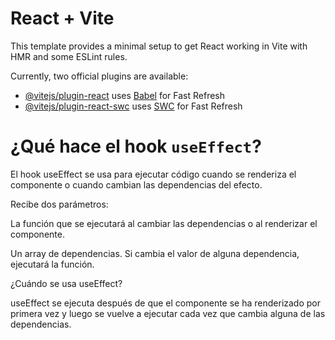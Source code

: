 # React + Vite

This template provides a minimal setup to get React working in Vite with HMR and some ESLint rules.

Currently, two official plugins are available:

- [@vitejs/plugin-react](https://github.com/vitejs/vite-plugin-react/blob/main/packages/plugin-react/README.md) uses [Babel](https://babeljs.io/) for Fast Refresh
- [@vitejs/plugin-react-swc](https://github.com/vitejs/vite-plugin-react-swc) uses [SWC](https://swc.rs/) for Fast Refresh

# ¿Qué hace el hook `useEffect`?

El hook useEffect se usa para ejecutar código cuando se renderiza el componente o cuando cambian las dependencias del efecto.

Recibe dos parámetros:

La función que se ejecutará al cambiar las dependencias o al renderizar el componente.

Un array de dependencias. Si cambia el valor de alguna dependencia, ejecutará la función.

¿Cuándo se usa useEffect?

useEffect se ejecuta después de que el componente se ha renderizado por primera vez y luego se vuelve a ejecutar cada vez que cambia alguna de las dependencias.
